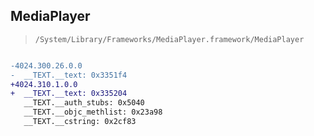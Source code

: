 ## MediaPlayer

> `/System/Library/Frameworks/MediaPlayer.framework/MediaPlayer`

```diff

-4024.300.26.0.0
-  __TEXT.__text: 0x3351f4
+4024.310.1.0.0
+  __TEXT.__text: 0x335204
   __TEXT.__auth_stubs: 0x5040
   __TEXT.__objc_methlist: 0x23a98
   __TEXT.__cstring: 0x2cf83

```
